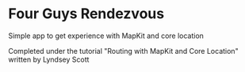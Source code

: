 # Four Guys Rendezvous
Simple app to get experience with MapKit and core location

Completed under the tutorial "Routing with MapKit and Core Location" written by Lyndsey Scott 
